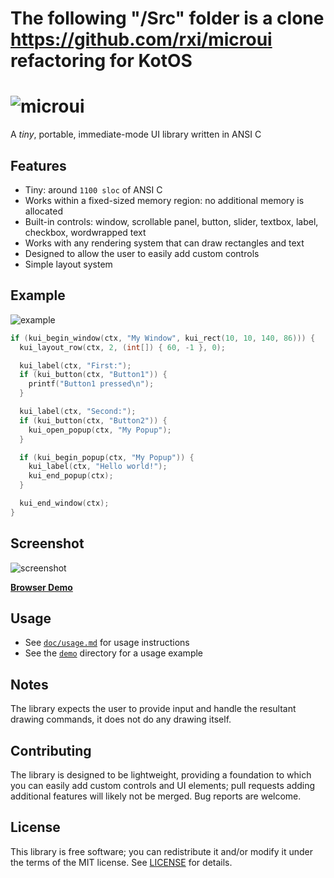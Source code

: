 # The following "/Src" folder is a clone https://github.com/rxi/microui refactoring for KotOS

# ![microui](https://user-images.githubusercontent.com/3920290/75171571-be83c500-5723-11ea-8a50-504cc2ae1109.png)
A *tiny*, portable, immediate-mode UI library written in ANSI C

## Features
* Tiny: around `1100 sloc` of ANSI C
* Works within a fixed-sized memory region: no additional memory is allocated
* Built-in controls: window, scrollable panel, button, slider, textbox, label,
  checkbox, wordwrapped text
* Works with any rendering system that can draw rectangles and text
* Designed to allow the user to easily add custom controls
* Simple layout system

## Example
![example](https://user-images.githubusercontent.com/3920290/75187058-2b598800-5741-11ea-9358-38caf59f8791.png)
```c
if (kui_begin_window(ctx, "My Window", kui_rect(10, 10, 140, 86))) {
  kui_layout_row(ctx, 2, (int[]) { 60, -1 }, 0);

  kui_label(ctx, "First:");
  if (kui_button(ctx, "Button1")) {
    printf("Button1 pressed\n");
  }

  kui_label(ctx, "Second:");
  if (kui_button(ctx, "Button2")) {
    kui_open_popup(ctx, "My Popup");
  }

  if (kui_begin_popup(ctx, "My Popup")) {
    kui_label(ctx, "Hello world!");
    kui_end_popup(ctx);
  }

  kui_end_window(ctx);
}
```

## Screenshot
![screenshot](https://user-images.githubusercontent.com/3920290/75188642-63ae9580-5744-11ea-9eee-d753ff5c0aa7.png)

[**Browser Demo**](https://floooh.github.io/sokol-html5/sgl-microui-sapp.html)

## Usage
* See [`doc/usage.md`](doc/usage.md) for usage instructions
* See the [`demo`](demo) directory for a usage example

## Notes
The library expects the user to provide input and handle the resultant drawing
commands, it does not do any drawing itself.

## Contributing
The library is designed to be lightweight, providing a foundation to which you
can easily add custom controls and UI elements; pull requests adding additional
features will likely not be merged. Bug reports are welcome.

## License
This library is free software; you can redistribute it and/or modify it under
the terms of the MIT license. See [LICENSE](LICENSE) for details.

